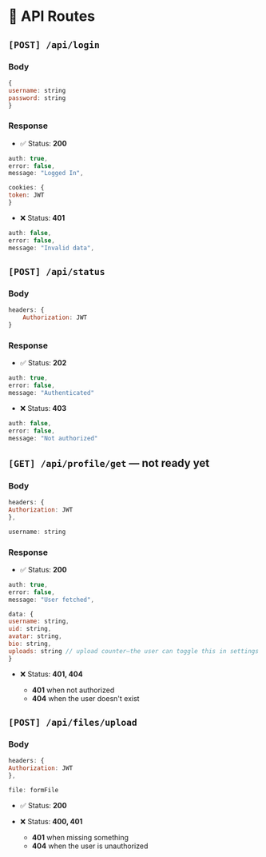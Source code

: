 # 🚧 API Routes
## `[POST] /api/login`
### Body

```javascript
{
username: string
password: string
}
```

### Response
- ✅ Status: **200** 

```javascript
auth: true,
error: false,
message: "Logged In",

cookies: {
token: JWT
}
```

- ❌ Status: **401**

```javascript
auth: false,
error: false,
message: "Invalid data",
```

## `[POST] /api/status`
### Body

```javascript
headers: {
    Authorization: JWT
}
```

### Response
- ✅ Status: **202**

```javascript
auth: true,
error: false,
message: "Authenticated"
```

- ❌ Status: **403**

```javascript
auth: false,
error: false,
message: "Not authorized"
```

## `[GET] /api/profile/get` — not ready yet

### Body

```javascript
headers: {
Authorization: JWT
},

username: string
```

### Response
- ✅ Status: **200**

```javascript
auth: true,
error: false,
message: "User fetched",

data: {
username: string,
uid: string,
avatar: string,
bio: string,
uploads: string // upload counter—the user can toggle this in settings
}
```

- ❌ Status:  **401, 404**

    - **401** when not authorized
    - **404** when the user doesn't exist

## `[POST] /api/files/upload`

### Body

```javascript
headers: {
Authorization: JWT
},

file: formFile
```
- ✅ Status: **200**

- ❌ Status:  **400, 401**

    - **401** when missing something
    - **404** when the user is unauthorized
